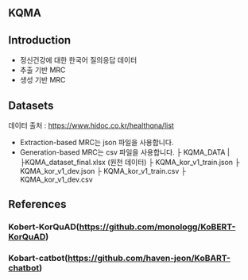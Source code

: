 ## KQMA
## Introduction
* 정신건강에 대한 한국어 질의응답 데이터
* 추출 기반 MRC
* 생성 기반 MRC

## Datasets
데이터 출처 : https://www.hidoc.co.kr/healthqna/list
* Extraction-based MRC는 json 파일을 사용합니다.
* Generation-based MRC는 csv 파일을 사용합니다.
├ KQMA_DATA
|   ├KQMA_dataset_final.xlsx (원천 데이터)
├  KQMA_kor_v1_train.json
├  KQMA_kor_v1_dev.json
├  KQMA_kor_v1_train.csv
├  KQMA_kor_v1_dev.csv

## References
### Kobert-KorQuAD(https://github.com/monologg/KoBERT-KorQuAD)
### Kobart-catbot(https://github.com/haven-jeon/KoBART-chatbot)
